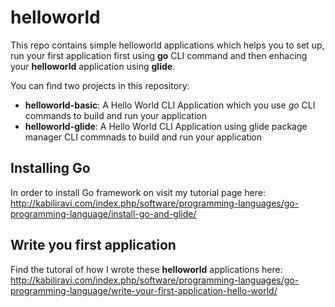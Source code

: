 # helloworld

This repo contains simple helloworld applications which helps you to set up, run your first application first using **go** CLI command and then enhacing your **helloworld** application using **glide**.

You can find two projects in this repository:

- **helloworld-basic**: A Hello World CLI Application which you use *go* CLI commands to build and run your application
- **helloworld-glide**: A Hello World CLI Application using glide package manager CLI commnads to build and run your application

## Installing Go

In order to install Go framework on visit my tutorial page here:
http://kabiliravi.com/index.php/software/programming-languages/go-programming-language/install-go-and-glide/

## Write you first application
Find the tutoral of how I wrote these **helloworld** applications here:
http://kabiliravi.com/index.php/software/programming-languages/go-programming-language/write-your-first-application-hello-world/


